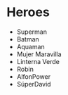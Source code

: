 # Heroes

* Superman
* Batman
* Aquaman
* Mujer Maravilla
* Linterna Verde
* Robin
* AlfonPower
* SúperDavid
